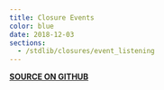 ```yaml
---
title: Closure Events
color: blue
date: 2018-12-03
sections:
  - /stdlib/closures/event_listening
---
```


**[SOURCE ON GITHUB](https://github.com/wurstscript/WurstStdlib2/blob/master/wurst/closures/ClosureEvents.wurst)**

